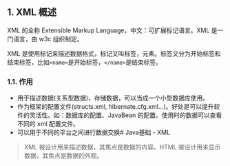 ## 1. XML 概述

XML 的全称 Extensible Markup Language，中文：可扩展标记语言。XML 是一门语言，由 w3c 组织制定。

XML 是使用标记来描述数据格式，标记又叫标签，元素。标签又分为开始标签和结束标签，比如`<name>`是开始标签，`</name>`是结束标签。

### 1.1. 作用

- 用于描述数据(关系型数据)，存储数据，可以当成一个小型数据库使用。
- 作为框架的配置文件(structs.xml, hibernate.cfg.xml…)。好处是可以提升软件的灵活性。如：数据库的配置、JavaBean 的配置。使用时的数据可以查看不同的 xml 配置文件。
- 可以用于不同的平台之间进行数据交换# Java基础 - XML

> XML 被设计用来描述数据，其焦点是数据的内容。HTML 被设计用来显示数据，其焦点是数据的外观。

